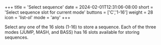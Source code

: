 +++
title = 'Select sequence'
date = 2024-02-01T12:31:06-08:00
short = 'Select sequence slot for current mode'
buttons = ['C','1-16']
weight = 28
icon = 'list-ol'
mode = 'any'
+++

Select any one of the 16 slots (1-16) to store a sequence. Each of the three modes (JUMP, MASH, and BASS) has 16 slots available for storing sequences.